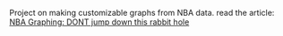 Project on making customizable graphs from NBA data.
read the article: [NBA Graphing: DONT jump down this rabbit hole](https://kae1506.medium.com/nba-graphing-dont-jump-down-this-rabbit-hole-f3213d87f585)
